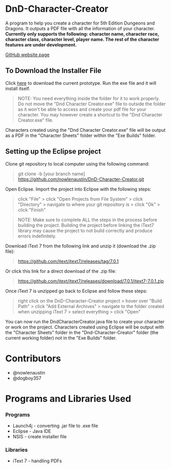 # DnD-Character-Creator
A program to help you create a character for 5th Edition Dungeons and Dragons. It outputs a PDF file with all the information of your character. __Currently only supports the following: character name, character race, character class, character level, player name. The rest of the character features are under development.__

[GitHub website page](https://nowlenaustin.github.io/DnD-Character-Creator/) 

## To Download the Installer File
Click [here](https://github.com/nowlenaustin/DnD-Character-Creator/raw/master/Prototype.exe) to download the current prototype. Run the exe file and it will install itself.
> NOTE: You need everything inside the folder for it to work properly. Do not move the "Dnd Character Creator.exe" file to outside the folder as it won't be able to access and create your pdf file for your character. You may however create a shortcut to the "Dnd Character Creator.exe" file. 

Characters created using the "Dnd Character Creator.exe" file will be output as a PDF in the "Character Sheets" folder within the "Exe Builds" folder.

## Setting up the Eclipse project
Clone git repository to local computer using the following command:
> git clone -b [your branch name] https://github.com/nowlenaustin/DnD-Character-Creator.git

Open Eclipse. Import the project into Eclipse with the following steps:
> click "File" > click "Open Projects from File System" > click "Directory" > navigate to where your git repository is > click "Ok" > click "Finish"

> NOTE: Make sure to complete ALL the steps in the process before building the project. Building the project before linking the iText7 library may cause the project to not build correctly and produce errors indefinitely.

Download iText 7 from the following link and unzip it (download the .zip file):
> https://github.com/itext/itext7/releases/tag/7.0.1

Or click this link for a direct download of the .zip file: 
> https://github.com/itext/itext7/releases/download/7.0.1/itext7-7.0.1.zip

Once iText 7 is unzipped go back to Eclipse and follow these steps:
> right click on the DnD-Character-Creator project > hover over "Build Path" > click "Add  External Archives" > navigate to the folder created when unzipping iText 7 > select everything > click "Open"

You can now run the DndCharacterCreator.java file to create your character or work on the project. 
Characters created using Eclipse will be output with the "Character Sheets" folder in the "Dnd-Character-Creator" folder (the current working folder) not in the "Exe Builds" folder.

# Contributors
* @nowlenaustin
* @dogboy357


# Programs and Libraries Used
### Programs
* Launch4j - converting .jar file to .exe file
* Eclipse - Java IDE
* NSIS - create installer file

### Libraries
* iText 7 - handling PDFs 
